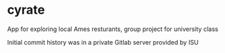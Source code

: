 # cyrate
App for exploring local Ames resturants, group project for university class

Initial commit history was in a private Gitlab server provided by ISU

